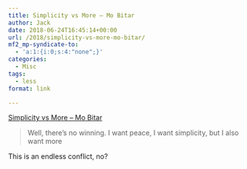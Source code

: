```yaml
---
title: Simplicity vs More – Mo Bitar
author: Jack
date: 2018-06-24T16:45:14+00:00
url: /2018/simplicity-vs-more-mo-bitar/
mf2_mp-syndicate-to:
  - 'a:1:{i:0;s:4:"none";}'
categories:
  - Misc
tags:
  - less
format: link

---
```

[Simplicity vs More – Mo Bitar][1]

> Well, there’s no winning. I want peace, I want simplicity, but I also want more

This is an endless conflict, no?

 [1]: https://listed.standardnotes.org/@mo